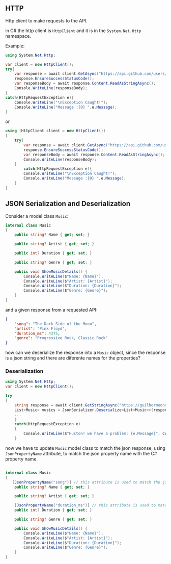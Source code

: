 ## HTTP
Http client to make requests to the API.

in C# the http client is `HttpClient` and it is in the `System.Net.Http` namespace.

Example:
```c#
using System.Net.Http;

var client = new HttpClient();
try{
	var response = await client.GetAsync("https://api.github.com/users/aspnet/repos");
	response.EnsureSuccessStatusCode();
	var responseBody = await response.Content.ReadAsStringAsync();
	Console.WriteLine(responseBody);
}
catch(HttpRequestException e){
	Console.WriteLine("\nException Caught!");	
	Console.WriteLine("Message :{0} ",e.Message);
}
```

or

```c#
using (HttpClient client = new HttpClient())
{
	try{
		var response = await client.GetAsync("https://api.github.com/users/aspnet/repos");
		response.EnsureSuccessStatusCode();
		var responseBody = await response.Content.ReadAsStringAsync();
		Console.WriteLine(responseBody);
	}
		catch(HttpRequestException e){
		Console.WriteLine("\nException Caught!");	
		Console.WriteLine("Message :{0} ",e.Message);
	}
}
```
## JSON Serialization and Deserialization
Consider a model class `Music`:
```c#
internal class Music
{
	public string? Name { get; set; }

    public string? Artist { get; set; }

    public int? Duration { get; set; }

    public string? Genre { get; set; }

    public void ShowMusicDetails() {         
        Console.WriteLine($"Name: {Name}");
        Console.WriteLine($"Artist: {Artist}");
        Console.WriteLine($"Duration: {Duration}");
        Console.WriteLine($"Genre: {Genre}");
    }
}
```

and a given response from a requested API:
```json
{
	"song": "The Dark Side of the Moon",
	"artist": "Pink Floyd",
	"duration_ms": 4375,
	"genre": "Progressive Rock, Classic Rock"
}
```
how can we deserialize the response into a `Music` object, since the response is a json string and there are diferente names for the properties?

### Deserialization



```c#
using System.Net.Http;
var client = new HttpClient();

try
{   
    string response = await client.GetStringAsync("https://guilhermeonrails.github.io/api-csharp-songs/songs.json");
    List<Music> musics = JsonSerializer.Deserialize<List<Music>>(response)!;
    ...
    }
    catch(HttpRequestException e)
    {
        Console.WriteLine($"Huston! we have a problem: {e.Message}", ConsoleColor.Red);
    }
```
now we have to update `Music` model class to match the json response, using `JsonPropertyName` attribute, to match the json property name with the C# property name.
```c#

internal class Music
{
   [JsonPropertyName("song")] // this attribute is used to match the json property name. Linking json property song to C# property Name.
	public string? Name { get; set; }

	public string? Artist { get; set; }

	[JsonPropertyName("duration_ms")] // this attribute is used to match the json property name. Linking json property duration_ms to C# property Duration.
	public int? Duration { get; set; }

	public string? Genre { get; set; }

	public void ShowMusicDetails() {         
		Console.WriteLine($"Name: {Name}");
		Console.WriteLine($"Artist: {Artist}");
		Console.WriteLine($"Duration: {Duration}");
		Console.WriteLine($"Genre: {Genre}");
	}
}
```